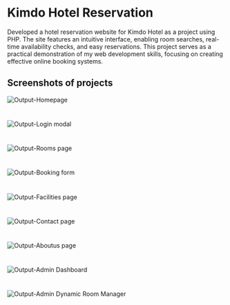 # Kimdo Hotel Reservation 
Developed a hotel reservation website for Kimdo Hotel as a project using PHP. The site features an intuitive interface, enabling room searches, real-time availability checks, and easy reservations. This project serves as a practical demonstration of my web development skills, focusing on creating effective online booking systems.

## Screenshots of projects
![Output-Homepage](https://github.com/user-attachments/assets/04b194a0-d034-4982-ba74-262d26724ab5)
#
![Output-Login modal](https://github.com/user-attachments/assets/33e84ae7-b914-4c79-a815-17eaad51e526)
#
![Output-Rooms page](https://github.com/user-attachments/assets/7e33c78b-0442-44db-bcf2-2bd46cc6ae8b)
#
![Output-Booking form](https://github.com/user-attachments/assets/5379a419-83e1-422c-a6c1-1cdc1ccbd2f4)
#
![Output-Facilities page](https://github.com/user-attachments/assets/7eb7ae7c-201b-43c7-9b48-2655263276d0)
#
![Output-Contact page](https://github.com/user-attachments/assets/10ed5233-ddc1-4a18-868a-4302cca076ab)
#
![Output-Aboutus page](https://github.com/user-attachments/assets/e2040285-923e-4a77-bf6e-36557e994260)
#
![Output-Admin Dashboard](https://github.com/user-attachments/assets/bf9ee59f-b9bb-47b5-8b0b-97dec466b0d9)
#
![Output-Admin Dynamic Room Manager](https://github.com/user-attachments/assets/907fc08d-9866-4420-b720-2e1e8ca81aee)
